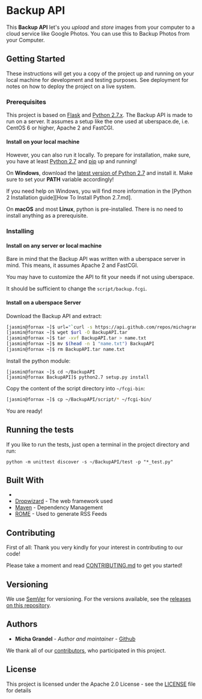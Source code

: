 # Backup API


This **Backup API** let's you *upload* and *store* images from your computer
to a cloud service like Google Photos. You can use this to Backup Photos
from your Computer.

## Getting Started

These instructions will get you a copy of the project up and running on your 
local machine for development and testing purposes. See deployment for notes on 
how to deploy the project on a live system.

### Prerequisites

This project is based on [Flask][flask] and [Python 2.7.x][python]. 
The Backup API is made to run on a server. It assumes a setup like the one
used at uberspace.de, i.e. CentOS 6 or higher, Apache 2 and FastCGI.



#### Install on your local machine


However, you can also run it locally. To prepare for installation, make sure, you have at least [Python 2.7][python] and 
[pip][pip] up and running!

On **Windows**, download the [latest version of Python 2.7][python] and install it.
Make sure to set your **PATH** variable accordingly!

If you need help on Windows, you will find more information in the
[Python 2 Installation guide][How To Install Python 2.7.md].

On **macOS** and most **Linux**, python is pre-installed. There is no need to install
anything as a prerequisite.


### Installing

#### Install on any server or local machine

Bare in mind that the Backup API was written with a uberspace server in mind.
This means, it assumes Apache 2 and FastCGI.

You may have to customize the API to fit your needs if not using uberspace.

It should be sufficient to change the `script/backup.fcgi`.

#### Install on a uberspace Server

Download the Backup API and extract:

```bash
[jasmin@fornax ~]$ url="`curl -s https://api.github.com/repos/michagrandel/Python-Pre-Setup/releases/latest | grep tarball_url | cut -d '"' -f 4`"
[jasmin@fornax ~]$ wget $url -O BackupAPI.tar
[jasmin@fornax ~]$ tar -xvf BackupAPI.tar > name.txt
[jasmin@fornax ~]$ mv $(head -n 1 "name.txt") BackupAPI
[jasmin@fornax ~]$ rm BackupAPI.tar name.txt
```

Install the python module:

```
[jasmin@fornax ~]$ cd ~/BackupAPI 
[jasmin@fornax BackupAPI]$ python2.7 setup.py install
```

Copy the content of the script directory into `~/fcgi-bin`:

```bash
[jasmin@fornax ~]$ cp ~/BackupAPI/script/* ~/fcgi-bin/
```

You are ready!


## Running the tests

If you like to run the tests, just open a terminal in the project directory and run:

```
python -m unittest discover -s ~/BackupAPI/test -p "*_test.py"
```

## Built With

*
* [Dropwizard](http://www.dropwizard.io/1.0.2/docs/) - The web framework used
* [Maven](https://maven.apache.org/) - Dependency Management
* [ROME](https://rometools.github.io/rome/) - Used to generate RSS Feeds

## Contributing

First of all: Thank you very kindly for your interest in contributing to our code!

Please take a moment and read [CONTRIBUTING.md](Contributing.md) to get you started!

## Versioning

We use [SemVer](http://semver.org/) for versioning. For the versions available, 
see the [releases on this repository][github-releases]. 

## Authors

* **Micha Grandel** - *Author and maintainer* - [Github][github]

We thank all of our [contributors][github-contributors], 
who participated in this project.

## License

This project is licensed under the Apache 2.0 License - see the [LICENSE](LICENSE) 
file for details

<!--## Acknowledgments

* Hat tip to anyone who's code was used
* Inspiration
* etc
-->

[github]: https://github.com/michagrandel
[github-releases]: https://github.com/michagrandel/BackupApi/releases
[github-contributors]: https://github.com/michagrandel/BackupApi/graphs/contributors
[python]: https://www.python.org/downloads/
[pip]: https://pypi.python.org/pypi/pip
[flask]: http://flask.pocoo.org
[gitflow]: https://danielkummer.github.io/git-flow-cheatsheet/
[gitflow-model]: http://nvie.com/posts/a-successful-git-branching-model/